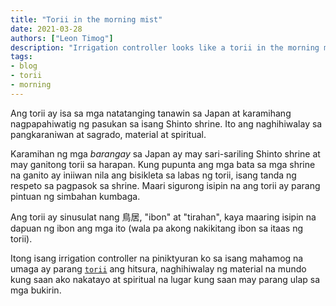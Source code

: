 ```yaml
---
title: "Torii in the morning mist"
date: 2021-03-28
authors: ["Leon Timog"]
description: "Irrigation controller looks like a torii in the morning mist"
tags:
- blog
- torii
- morning
---
```

Ang torii ay isa sa mga natatanging tanawin sa Japan at karamihang nagpapahiwatig ng pasukan sa isang Shinto shrine. Ito ang naghihiwalay sa pangkaraniwan at sagrado, material at spiritual.

Karamihan ng mga *barangay* sa Japan ay may sari-sariling Shinto shrine at may ganitong torii sa harapan. Kung pupunta ang mga bata sa mga shrine na ganito ay iniiwan nila ang bisikleta sa labas ng torii, isang tanda ng respeto sa pagpasok sa shrine. Maari sigurong isipin na ang torii ay parang pintuan ng simbahan kumbaga.

Ang torii ay sinusulat nang 鳥居, "ibon" at "tirahan", kaya maaring isipin na dapuan ng ibon ang mga ito (wala pa akong nakikitang ibon sa itaas ng torii).

Itong isang irrigation controller na piniktyuran ko sa isang mahamog na umaga ay parang [`torii`](/torii-in-the-morning-mist/irrigation-controller-as-torii.jpg "Irrigation controller as Torii") ang hitsura, naghihiwalay ng material na mundo kung saan ako nakatayo at spiritual na lugar kung saan may parang ulap sa mga bukirin.